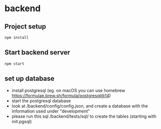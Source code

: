# backend 

## Project setup
```
npm install
```

## Start backend server
```
npm start
```

## set up database

* install postgresql (eg. on macOS you can use homebrew https://formulae.brew.sh/formula/postgresql@14)
* start the postgresql database
* look at /backend/config/config.json, and create a database with the information used under "development"
* please run this sql /backend/tests/sql/ to create the tables (starting with init.pgsql)